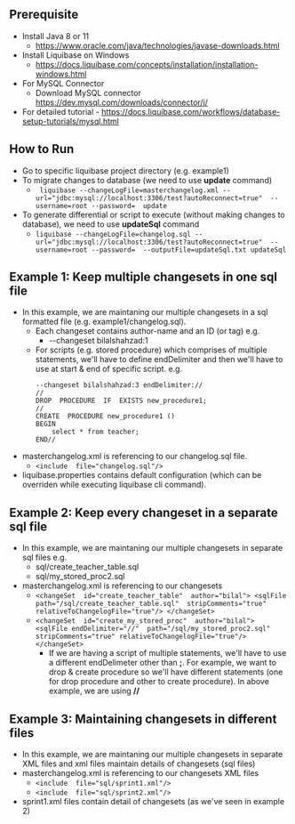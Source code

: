 ## Prerequisite
- Install Java 8 or 11
	- https://www.oracle.com/java/technologies/javase-downloads.html 
- Install Liquibase on Windows
	- https://docs.liquibase.com/concepts/installation/installation-windows.html
- For MySQL Connector
	- Download MySQL connector https://dev.mysql.com/downloads/connector/j/
- For detailed tutorial
		- https://docs.liquibase.com/workflows/database-setup-tutorials/mysql.html
## How to Run
- Go to specific liquibase project directory (e.g. example1)
- To migrate changes to database (we need to use **update** command)
	- ``` liquibase --changeLogFile=masterchangelog.xml --url="jdbc:mysql://localhost:3306/test?autoReconnect=true"  --username=root --password=  update```
- To generate differential or script to execute (without making changes to database), we need to use **updateSql** command
	- ```liquibase --changeLogFile=changelog.sql --url="jdbc:mysql://localhost:3306/test?autoReconnect=true"  --username=root --password=  --outputFile=updateSql.txt updateSql ``` 

## Example 1: Keep multiple changesets in one sql file
- In this example, we are maintaning our multiple changesets in a sql formatted file (e.g. example1/changelog.sql).
	- Each changeset contains author-name and an ID (or tag) e.g. 
		- --changeset bilalshahzad:1
	- For scripts (e.g. stored procedure) which comprises of multiple statements, we'll have to define endDelimiter and then we'll have to use at start & end of specific script. e.g.		
		``` 
		--changeset bilalshahzad:3 endDelimiter://
		//
		DROP  PROCEDURE  IF  EXISTS new_procedure1;
		//
		CREATE  PROCEDURE new_procedure1 ()
		BEGIN
			select * from teacher;
	    END// 
- masterchangelog.xml is referencing to our changelog.sql file.
	- ```<include  file="changelog.sql"/>```
- liquibase.properties contains default configuration (which can be overriden while executing liquibase cli command).

## Example 2: Keep every changeset in a separate sql file
- In this example, we are maintaning our multiple changesets in separate sql files e.g.
	- sql/create_teacher_table.sql
	- sql/my_stored_proc2.sql
- masterchangelog.xml is referencing to our changesets
	- ```<changeSet  id="create_teacher_table"  author="bilal"> <sqlFile path="/sql/create_teacher_table.sql"  stripComments="true"  relativeToChangelogFile="true"/> </changeSet>```			
	- ```<changeSet  id="create_my_stored_proc"  author="bilal"> <sqlFile endDelimiter="//"  path="/sql/my_stored_proc2.sql" stripComments="true" relativeToChangelogFile="true"/> </changeSet>```
		- If we are having a script of multiple statements, we'll have to use a different endDelimeter other than **;**. For example, we want to drop & create procedure so we'll have different statements (one for drop procedure and other to create procedure). In above example, we are using **//**

## Example 3: Maintaining changesets in different files
- In this example, we are maintaning our multiple changesets in separate XML files and xml files maintain details of changesets (sql files)
- masterchangelog.xml is referencing to our changesets XML files
	- ```<include  file="sql/sprint1.xml"/>```
	- ```<include  file="sql/sprint2.xml"/>```
- sprint1.xml files contain detail of changesets (as we've seen in example 2)